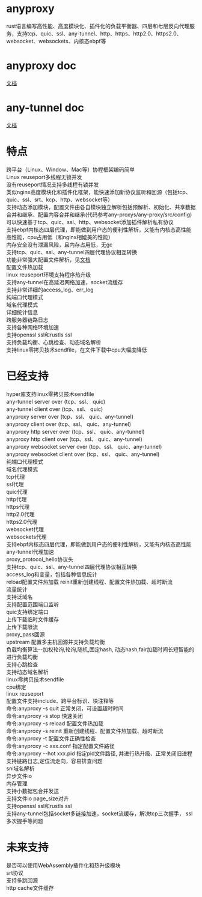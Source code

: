 # anyproxy
rust语言编写高性能、高度模块化、插件化的负载平衡器、四层和七层反向代理服务，支持tcp、quic、ssl、any-tunnel、http、https、http2.0、https2.0、websocket、websockets、内核态ebpf等

# anyproxy doc
[文档](https://github.com/yefy/any-proxys/tree/main/any-proxy/doc)

# any-tunnel doc
[文档](https://github.com/yefy/any-proxys/blob/main/any-tunnel/README.md)

# 特点
跨平台（Linux、Window、Mac等）协程框架编码简单  
Linux reuseport多线程无锁并发  
没有reuseport情况支持多线程有锁并发  
类似nginx高度模块化和插件化框架，能快速添加新协议监听和回源（包括tcp、quic、ssl、srt、kcp、http、websocket等）   
支持动态添加模块，配置文件由各自模块独立解析包括预解析、初始化、共享数据合并和继承、配置内容合并和继承(代码参考any-proxys/any-proxy/src/config)        
可以快速基于tcp、quic、ssl、http、websocket添加插件解析私有协议  
支持ebpf内核态四层代理，即能做到用户态的便利性解析，又能有内核态高性能    
高性能，cpu占用低（和nginx相媲美的性能）    
内存安全没有泄漏风险，且内存占用低，无gc  
支持tcp、quic、ssl、any-tunnel四层代理协议相互转换  
功能非常强大配置文件解析，见[文档](https://github.com/yefy/any-proxys/blob/main/any-proxy/doc/%E9%85%8D%E7%BD%AE%E6%96%87%E4%BB%B6%E7%BB%93%E6%9E%84.md)   
配置文件热加载  
linux reuseport环境支持程序热升级    
支持any-tunnel在高延迟网络加速，socket流缓存    
支持非常详细的access_log、err_log    
纯端口代理模式  
域名代理模式  
详细统计信息    
跨服务器链路日志  
支持各种网络环境加速  
支持openssl ssl和rustls ssl  
支持负载均衡、心跳检查、动态域名解析  
支持linux零拷贝技术sendfile，在文件下载中cpu大幅度降低

# 已经支持
hyper库支持linux零拷贝技术sendfile  
any-tunnel server over (tcp、ssl、 quic)  
any-tunnel client over (tcp、ssl、 quic)  
anyproxy server over (tcp、ssl、 quic、any-tunnel)   
anyproxy client over (tcp、ssl、 quic、any-tunnel)   
anyproxy http server over (tcp、ssl、 quic、any-tunnel)    
anyproxy http client over (tcp、ssl、 quic、any-tunnel)  
anyproxy websocket server over (tcp、ssl、 quic、any-tunnel)   
anyproxy websocket client over (tcp、ssl、 quic、any-tunnel)  
纯端口代理模式   
域名代理模式   
tcp代理  
ssl代理  
quic代理  
http代理  
https代理  
http2.0代理  
https2.0代理  
websocket代理  
websockets代理  
支持ebpf内核态四层代理，即能做到用户态的便利性解析，又能有内核态高性能     
any-tunnel代理加速  
proxy_protocol_hello协议头   
支持tcp、quic、ssl、any-tunnel四层代理协议相互转换   
access_log和变量，包括各种信息统计    
reload配置文件热加载
reinit重新创建线程、配置文件热加载、超时断流    
流量统计  
支持泛域名  
支持配置范围端口监听   
quic支持绑定端口  
上传下载临时文件缓存  
上传下载限流  
proxy_pass回源  
upstream 配置多主机回源并支持负载均衡  
负载均衡算法--加权轮询,轮询,随机,固定hash, 动态hash,fair加载时间长短智能的进行负载均衡   
支持心跳检查  
支持动态域名解析  
linux零拷贝技术sendfile  
cpu绑定  
linux reuseport  
配置文件支持include、跨平台标识、块注释等    
命令:anyproxy -s quit 正常关闭，可设置超时时间  
命令:anyproxy -s stop 快速关闭  
命令:anyproxy -s reload 配置文件热加载  
命令:anyproxy -s reinit 重新创建线程、配置文件热加载、超时断流    
命令:anyproxy -t 配置文件正确性检查  
命令:anyproxy -c xxx.conf 指定配置文件路径  
命令:anyproxy --hot xxx.pid 指定pid文件路径, 并进行热升级、正常关闭旧进程  
支持链路日志,定位流走向，容易排查问题  
sni域名解析  
异步文件io  
内存管理  
支持小数据包合并发送  
支持文件io page_size对齐  
支持openssl ssl和rustls ssl  
支持any-tunnel包括socket多链接加速，socket流缓存，解决tcp三次握手， ssl多次握手等问题

# 未来支持
是否可以使用WebAssembly插件化和热升级模块  
srt协议  
支持多跳回源  
http cache文件缓存  